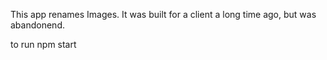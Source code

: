 This app renames Images. It was built for a client a long time ago, but was abandonend. 

to run
npm start
